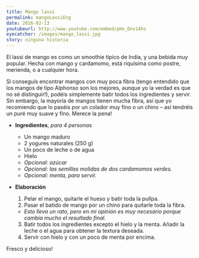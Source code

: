```yaml
---
title: Mango lassi 
permalink: mangoLassiEng
date: 2016-02-13
youtubeurl: http://www.youtube.com/embed/pHx_Dnv14hs
eyecatcher: /images/mango_lassi.jpg
story: ninguna historia
---
```



El lassi de mango es como un smoothie típico de India, y una bebida muy popular. Hecha con mango y cardamomo, está riquísima como postre, merienda, o a cualquier hora.


Si conseguís encontrar mangos con muy poca fibra (tengo entendido que los mangos de tipo Alphonso son los mejores, aunque yo la verdad es que no sé distinguir!), podéis simplemente batir todos los ingredientes y servir. Sin embargo, la mayoría de mangos tienen mucha fibra, así que yo recomiendo que lo paséis por un colador muy fino o un chino – así tendréis un puré muy suave y fino. Merece la pena!


* **Ingredientes**, _para 4 personas_
  * Un mango maduro
  * 2 yogures naturales (250 g)
  * Un poco de leche o de agua 
  * Hielo
  * _Opcional: azúcar_ 
  * _Opcional: las semillas molidas de dos cardamomos verdes._
  * _Opcional: menta, para servir._


* **Elaboración**
  1. Pelar el mango, quitarle el hueso y batir toda la pullpa. 
  2. Pasar el batido de mango por un chino para quitarle toda la fibra. 
   - _Esto lleva un rato, pero en mi opinión es muy necesario porque cambia mucho el resultado final._
  3. Batir todos los ingredientes excepto el hielo y la menta. Añadir la leche o el agua para obtener la textura deseada.
  4. Servir con hielo y con un poco de menta por encima.

Fresco y delicioso!
